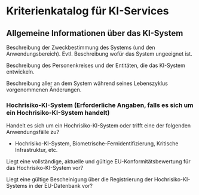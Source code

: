 # Kriterienkatalog für KI-Services

## Allgemeine Informationen über das KI-System

Beschreibung der Zweckbestimmung des Systems (und den Anwendungsbereich). Evtl. Beschreibung wofür das System ungeeignet ist.

Beschreibung des Personenkreises und der Entitäten, die das KI-System entwickeln.

Beschreibung aller an dem System während seines Lebenszyklus vorgenommenen Änderungen.

### Hochrisiko-KI-System (Erforderliche Angaben, falls es sich um ein Hochrisiko-KI-System handelt)

Handelt es sich um ein Hochrisiko-KI-System oder trifft eine der folgenden Anwendungsfälle zu?
- Hochrisiko-KI-System, Biometrische-Fernidentifizierung, Kritische Infrastruktur, etc.

Liegt eine vollständige, aktuelle und gültige EU-Konformitätsbewertung für das Hochrisiko-KI-System vor?

Liegt eine gültige Bescheinigung über die Registrierung der Hochrisiko-KI-Systems in der EU-Datenbank vor?
